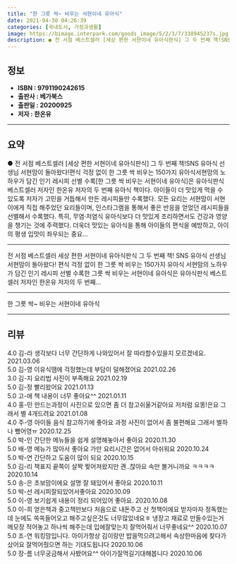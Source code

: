 ```yaml
---
title: "한 그릇 싹~ 비우는 서현이네 유아식"
date: 2021-04-30 04:26:39
categories: [국내도서, 가정과생활]
image: https://bimage.interpark.com/goods_image/5/2/3/7/338945237s.jpg
description: ● 전 서점 베스트셀러 [세상 편한 서현이네 유아식판식] 그 두 번째 책!SNS 유아식 선생님 서현맘이 돌아왔다!편식 걱정 없이 한 그릇 싹 비우는 150가지 유아식서현맘의 노하우가 담긴 인기 레시피 선별 수록[한 그릇 싹 비우는 서현이네 유아식]은 유아식판식 베스트셀러 저자인 한온유
---
```


## **정보**

- **ISBN : 9791190242615**
- **출판사 : 베가북스**
- **출판일 : 20200925**
- **저자 : 한온유**

------



## **요약**

●  전 서점 베스트셀러 [세상 편한 서현이네 유아식판식] 그 두 번째 책!SNS 유아식 선생님 서현맘이 돌아왔다!편식 걱정 없이 한 그릇 싹 비우는 150가지 유아식서현맘의 노하우가 담긴 인기 레시피 선별 수록[한 그릇 싹 비우는 서현이네 유아식]은 유아식판식 베스트셀러 저자인 한온유 저자의 두 번째 유아식 책이다. 아이들이 더 맛있게 먹을 수 있도록 저자가 고민을 거듭해서 만든 레시피들만 수록했다. 모든 요리는 서현맘이 서현이에게 직접 해주었던 요리들이며, 인스타그램을 통해서 좋은 반응을 얻었던 레시피들을 선별해서 수록했다. 특히, 무염·저염식 유아식보다 더 맛있게 조리하면서도 건강과 영양을 챙기는 것에 주력했다. 더욱더 맛있는 유아식을 통해 아이들의 편식을 예방하고, 아이의 평생 입맛이 좌우되는 중요...

------

전 서점 베스트셀러 세상 편한 서현이네 유아식판식 그 두 번째 책!
SNS 유아식 선생님 서현맘이 돌아왔다!
편식 걱정 없이 한 그릇 싹 비우는 150가지 유아식
서현맘의 노하우가 담긴 인기 레시피 선별 수록한 그릇 싹 비우는 서현이네 유아식은 유아식판식 베스트셀러 저자인 한온유 저자의 두 번째... 

------


한 그릇 싹~ 비우는 서현이네 유아식 

------


## **리뷰** 

4.0 김-라 생각보다 너무 간단하게 나와있어서 잘 따라할수있을지 모르겠네요. 2021.03.06 <br/>5.0 김-영 이유식땜에 걱정했는데 부담이 덜해졌어요 2021.02.26 <br/>3.0 김-지 요리법 사진이 부족해요 2021.02.19 <br/>5.0 김-정 빨리왔어요  2021.01.13 <br/>5.0 고-애 책 내용이 너무 좋아요^^ 2021.01.11 <br/>4.0 홍-민 만드는과정이 사진으로 있으면 좀 더 참고쉬울거같아요 저처럼 요똥!은요 그래서 별 4개드려요 2021.01.08 <br/>4.0 주-영 아이들 음식 참고하기에 좋아요
과정 사진이 없어서 좀 불편해요 그래서 별하나 뺐어영ㅠ 2020.12.25 <br/>5.0 박-인 간단한 메뉴들을 쉽게 설명해놓아서 좋아요 2020.11.30 <br/>5.0 배-영 메뉴가 많아서 좋아요 가만 요리시간은 없어서 아쉬워요 2020.10.24 <br/>5.0 박-연 간단하고 도움이 많이 되요 2020.10.15 <br/>5.0 김-리 책표지 끝쪽이 살짝 찢어져왔지만 괜..찮아요 속만 볼거니까요 ㅋㅋㅋㅋ 2020.10.14 <br/>5.0 송-은 초보맘이에요 설명 잘 돼있어서 좋아요 2020.10.11 <br/>5.0 박-선 레시피잘되있어서좋아요 2020.10.09 <br/>5.0 이-영 보기쉽게 내용이 정리 되어있어 좋아요. 2020.10.08 <br/>5.0 이-희 얻은책과 중고책만보다 처음으로 내돈주고 산 첫책이에요
받자마자 정독했는데 눈에도 쏙쏙들어오고
해주고싶은것도 너무많았네요ㅎ
냉장고 재료로 만들수있는거 메모장 적어놓고 하나씩 해주는데 입에잘맞는지 잘먹어줘서 너무좋네요^^  2020.10.07 <br/>5.0 조-연 워킹맘입니다. 아이가항상 김이랑만 밥을먹으려고해서 속상한마음에 찾다가 샀어요 잘먹어줬으면 하는 기대도됩니다 2020.10.06 <br/>5.0 장-름 너무궁금해서 사봤어요^^ 아이가잘먹길기대해봅니다 2020.10.06 <br/>